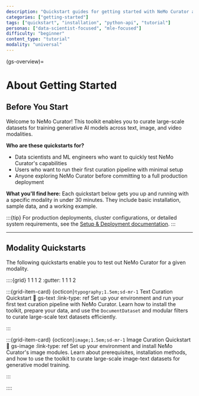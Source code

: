 ```yaml
---
description: "Quickstart guides for getting started with NeMo Curator across text, image, and video modalities with minimal setup"
categories: ["getting-started"]
tags: ["quickstart", "installation", "python-api", "tutorial"]
personas: ["data-scientist-focused", "mle-focused"]
difficulty: "beginner"
content_type: "tutorial"
modality: "universal"
---
```


(gs-overview)=
# About Getting Started

## Before You Start

Welcome to NeMo Curator! This toolkit enables you to curate large-scale datasets for training generative AI models across text, image, and video modalities.

**Who are these quickstarts for?**
- Data scientists and ML engineers who want to quickly test NeMo Curator's capabilities
- Users who want to run their first curation pipeline with minimal setup
- Anyone exploring NeMo Curator before committing to a full production deployment

**What you'll find here:**
Each quickstart below gets you up and running with a specific modality in under 30 minutes. They include basic installation, sample data, and a working example.

:::{tip}
For production deployments, cluster configurations, or detailed system requirements, see the [Setup & Deployment documentation](admin-overview).
:::

---

## Modality Quickstarts

The following quickstarts enable you to test out NeMo Curator for a given modality.

::::{grid} 1 1 1 2
:gutter: 1 1 1 2

:::{grid-item-card} {octicon}`typography;1.5em;sd-mr-1` Text Curation Quickstart
:link: gs-text
:link-type: ref
Set up your environment and run your first text curation pipeline with NeMo Curator. Learn how to install the toolkit, prepare your data, and use the `DocumentDataset` and modular filters to curate large-scale text datasets efficiently.

:::

:::{grid-item-card} {octicon}`image;1.5em;sd-mr-1` Image Curation Quickstart
:link: gs-image
:link-type: ref
Set up your environment and install NeMo Curator's image modules. Learn about prerequisites, installation methods, and how to use the toolkit to curate large-scale image-text datasets for generative model training.

:::

::::
